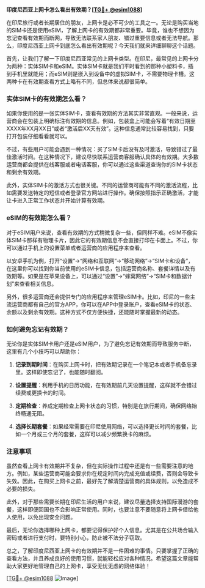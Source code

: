 **印度尼西亚上网卡怎么看出有效期？[[TG💪+ @esim1088](https://t.me/s/esim1088)]**

在印尼旅行或者长期居住的朋友，上网卡是必不可少的工具之一。无论是购买当地的SIM卡还是使用eSIM，了解上网卡的有效期都非常重要。毕竟，谁也不想因为忘记查看有效期而断网，导致无法联系家人朋友、错过重要信息或者无法导航。那么，印度尼西亚上网卡到底怎么看出有效期呢？今天我们就来详细聊聊这个话题。

首先，让我们了解一下印度尼西亚常见的上网卡类型。在印尼，最常见的上网卡分为两种：实体SIM卡和eSIM。实体SIM卡就是我们平时看到的那种小塑料卡，插到手机里就能用；而eSIM则是嵌入到设备中的虚拟SIM卡，不需要物理卡槽。这两种卡在有效期查看方式上略有不同，但总体来说都很简单。

### 实体SIM卡的有效期怎么看？

如果你使用的是一张实体SIM卡，查看有效期的方法其实非常直观。一般来说，运营商会在包装上明确标注有效期的信息。例如，包装盒上可能会写着“有效日期至XXXX年XX月XX日”或者“激活后XX天有效”。这种信息通常比较容易找到，只要打开包装仔细看看就可以。

不过，有些用户可能会遇到一种情况：买了SIM卡后没有及时激活，导致错过了最佳激活时间。在这种情况下，建议尽快联系运营商客服确认具体的有效期。大多数运营商都会提供在线客服或者电话客服，你可以通过这些渠道查询你的SIM卡状态和剩余有效期。

此外，实体SIM卡的激活方式也很关键。不同的运营商可能有不同的激活流程，比如需要发送特定的短信或者登录官方网站进行操作。确保按照指示正确激活，才能让卡进入正常工作状态并开始计算有效期。

### eSIM的有效期怎么看？

对于eSIM用户来说，查看有效期的方式稍微复杂一些，但同样不难。eSIM不像实体SIM卡那样有物理卡片，因此它的有效期信息不会直接打印在卡面上。不过，你可以通过手机上的设置菜单或者运营商的应用程序来查看。

以安卓手机为例，打开“设置”→“网络和互联网”→“移动网络”→“SIM卡和设备”，在这里你可以找到你当前使用的eSIM卡信息，包括运营商名称、套餐详情以及有效期等。如果是在苹果设备上，可以通过“设置”→“蜂窝网络”→“SIM卡和数据计划”来查看相关信息。

另外，很多运营商还会提供专门的应用程序来管理eSIM卡。比如，印尼的一些主流运营商都有自己的官方APP，你可以在APP中登录账户，查看eSIM卡的状态、余额以及剩余有效期。这种方式不仅方便快捷，还能随时掌握最新的动态。

### 如何避免忘记有效期？

无论你是实体SIM卡用户还是eSIM用户，为了避免忘记有效期而导致服务中断，这里有几个小技巧可以帮助你：

1. **记录到期时间**：在购买上网卡时，把有效期记录在一个笔记本或者手机备忘录里。这样即使忘记了，也能随时翻阅。
   
2. **设置提醒**：利用手机的日历功能，在有效期前几天设置提醒，这样就不会错过续费或更换卡的时间。
   
3. **定期检查**：养成定期检查上网卡状态的习惯，特别是在旅行期间，确保网络始终畅通无阻。
   
4. **选择长期套餐**：如果经常需要在印尼使用网络，可以选择更长时间的套餐，比如一个月或三个月的套餐，这样可以减少频繁换卡的麻烦。

### 注意事项

虽然查看上网卡有效期并不复杂，但在实际操作过程中还是有一些需要注意的地方。例如，某些运营商可能会要求你在规定时间内完成充值或续费，否则会导致卡失效。因此，在购买上网卡之前，最好先了解清楚运营商的具体规则，以免造成不必要的损失。

此外，对于那些需要长期在印尼生活的用户来说，建议尽量选择支持国际漫游的套餐，这样即便回国也不会影响正常使用。同时，也要注意不要随意将上网卡借给他人使用，以免出现安全问题。

最后，无论你选择哪种上网卡，都要记得保护好个人信息。尤其是在公共场合输入密码或者进行支付时，要特别小心，防止被不法分子窃取。

总之，了解印度尼西亚上网卡的有效期并不是一件困难的事情。只要掌握了正确的查看方法，并且养成良好的使用习惯，就能轻松应对各种情况。希望这篇文章能帮助大家更好地管理自己的上网卡，享受无忧无虑的网络体验！

[[TG💪+ @esim1088](https://t.me/s/esim1088) ![Image](https://i.postimg.cc/4NQfJmqS/Snipaste-2025-05-13-00-14-12.png)]
